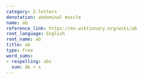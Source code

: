 ```yaml
---
category: 2-letters
denotation: abdominal muscle
name: ab
reference_link: https://en.wiktionary.org/wiki/ab
root_language: English
root_name: ab
title: ab
type: free
word_sums:
- respelling: abs
  sum: Ab + s
---
```

